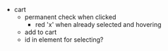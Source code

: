 - cart
  - permanent check when clicked
    - red 'x' when already selected and hovering
  - add to cart
  - id in element for selecting?
